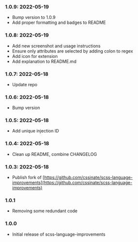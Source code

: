 ### 1.0.9: 2022-05-19

* Bump version to 1.0.9
* Add proper formatting and badges to README

### 1.0.8: 2022-05-19

* Add new screenshot and usage instructions
* Ensure only attributes are selected by adding colon to regex
* Add icon for extension
* Add explanation to README.md

### 1.0.7: 2022-05-18

* Update repo

### 1.0.6: 2022-05-18

* Bump version

### 1.0.5: 2022-05-18

* Add unique injection ID

### 1.0.4: 2022-05-18

* Clean up README, combine CHANGELOG

### 1.0.3: 2022-05-18

* Publish fork of [https://github.com/cssinate/scss-language-improvements](https://github.com/cssinate/scss-language-improvements)

### 1.0.1

* Removing some redundant code

### 1.0.0

* Initial release of scss-language-improvements
